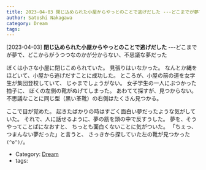 ```yaml
---
title: 2023-04-03 閉じ込められた小屋からやっとのことで逃げだした ---どこまでが夢で、どこからがうつつなのかが分からない、不思議な夢だった
author: Satoshi Nakagawa
category: Dream
tags: 
---
```


[2023-04-03] **閉じ込められた小屋からやっとのことで逃げだした**  ---どこまでが夢で、どこからがうつつなのかが分からない、不思議な夢だった

 ぼくは小さな小屋に閉じこめられていた。
見張りはいなかった。
なんとか縄をほどいて、小屋から逃げだすことに成功した。
ところが、小屋の前の道を女学生が集団登校していて、
じゃまでしょうがない。
女子学生の一人にぶつかった拍子に、
ぼくの左側の靴がぬげてしまった。
あわてて探すが、見つからない。
不思議なことに同じ型（黒い革靴）の右側はたくさん見つかる。

 ここで目が覚めた。
起きたばかりの時はすごく面白い夢だったような気がしていた。
それで、人に話せるように、夢の筋を頭の中で反すうした。
夢を、そうやってことばになおすと、
ちっとも面白くないことに気がついた。
「ちぇっ、つまんない夢だった」と言うと、
さっきから探していた左の靴が見つかった `(^o^)/`。

- Category: [Dream](https://merapano.github.io/categories.html#Dream)
- tags: 
